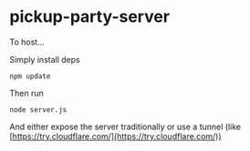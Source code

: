 # pickup-party-server

To host...

Simply install deps
```
npm update
```

Then run
```
node server.js
```

And either expose the server traditionally or use a tunnel (like [https://try.cloudflare.com/](https://try.cloudflare.com/))
